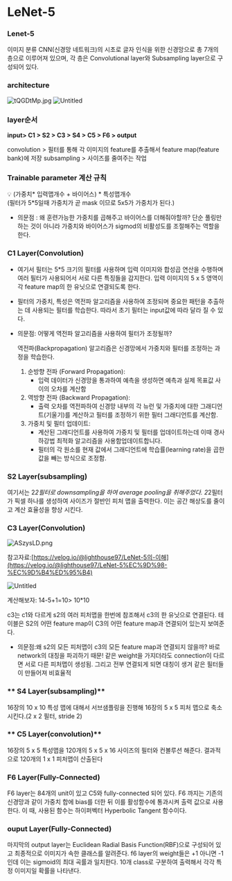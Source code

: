 # LeNet-5

### Lenet-5
이미지 분류 CNN(신경망 네트워크)의 시초로 글자 인식을 위한 신경망으로 총 7개의 층으로 이루어져 있으며, 각 층은 Convolutional layer와 Subsampling layer으로 구성되어 있다.

### architecture
![tQGDtMp.jpg](https://prod-files-secure.s3.us-west-2.amazonaws.com/6c91ff93-899d-488e-9d3c-0fae0ceb24c4/0af828b3-5b86-4fbd-b098-e85d79cb8068/tQGDtMp.jpg)
![Untitled](https://prod-files-secure.s3.us-west-2.amazonaws.com/6c91ff93-899d-488e-9d3c-0fae0ceb24c4/3e1282c9-321a-451c-abb7-e86c5b079f3d/Untitled.png)

### layer순서
**input> C1 > S2 > C3 > S4 > C5 > F6 > output**

convolution > 필터를 통해 각 이미지의 feature를 추출해서 feature map(feature bank)에 저장
subsampling > 사이즈를 줄여주는 작업 

### Trainable parameter 계산 규칙
<aside>
💡 (가중치* 입력맵개수 + 바이어스) * 특성맵개수

</aside>
(필터가 5*5일때 가중치가 곧 mask 이므로 5x5가 가중치가 된다.)

- 의문점 : 왜 훈련가능한 가중치를 곱해주고 바이어스를 더해줘야할까?
    단순 풀링만 하는 것이 아니라 가중치와 바이어스가 sigmod의 비활성도를 조절해주는 역할을 한다.
  
### **C1 Layer(Convolution)**

- 여기서 필터는 5*5 크기의 필터를 사용하며 입력 이미지와 합성곱 연산을 수행하며 여러 필터가 사용되어서 서로 다른 특징들을 감지한다. 입력 이미지의 5 x 5 영역이 각 feature map의 한 유닛으로 연결되도록 한다.
- 필터의 가중치, 특성은 역전파 알고리즘을 사용하여 조정되며 중요한 패턴을 추출하는 데 사용되는 필터를 학습한다. 따라서 초기 필터는 input값에 따라 달라 질 수 있다.

- 의문점:  어떻게 역전파 알고리즘을 사용하여 필터가 조정될까?
    
    역전파(Backpropagation) 알고리즘은 신경망에서 가중치와 필터를 조정하는 과정을 학습한다.   
    1. 순방향 전파 (Forward Propagation):
        - 입력 데이터가 신경망을 통과하여 예측을 생성하면 예측과 실제 목표값 사이의 오차를 계산함
    2. 역방향 전파 (Backward Propagation):
        - 출력 오차를 역전파하여 신경망 내부의 각 뉴런 및 가중치에 대한 그래디언트(기울기)를 계산하고 필터를 조정하기 위한 필터 그래디언트를 계산함.
    3. 가중치 및 필터 업데이트:
        - 계산된 그래디언트를 사용하여 가중치 및 필터를 업데이트하는데 이때 경사하강법 최적화 알고리즘을 사용함업데이트합니다.
        - 필터의 각 원소를 현재 값에서 그래디언트에 학습률(learning rate)을 곱한 값을 빼는 방식으로 조정함.
  

### **S2 Layer(subsampling)**

여기서는 2*2필터로 downsampling을 하여  average pooling을 취해주었다. 2*2필터가 픽셀 하나를 생성하여 사이즈가 절반인 피처 맵을 출력한다.
이는 공간 해상도를 줄이고 계산 효율성을 향상 시킨다.

    

### **C3 Layer(Convolution)**

![ASzysLD.png](https://prod-files-secure.s3.us-west-2.amazonaws.com/6c91ff93-899d-488e-9d3c-0fae0ceb24c4/56b61989-e21a-4829-80cb-db4a5997077c/ASzysLD.png)

참고자료:[https://velog.io/@lighthouse97/LeNet-5의-이해](https://velog.io/@lighthouse97/LeNet-5%EC%9D%98-%EC%9D%B4%ED%95%B4)

![Untitled](https://prod-files-secure.s3.us-west-2.amazonaws.com/6c91ff93-899d-488e-9d3c-0fae0ceb24c4/a8466c26-1e3b-4864-9e55-08a6c8d62565/Untitled.png)

계산해보자: 14-5+1=10> 10*10

c3는 c1와 다르게 s2의 여러 피처맵을 한번에 참조해서 c3의 한 유닛으로 연결된다.
테이블은 S2의 어떤 feature map이 C3의 어떤 feature map과 연결되어 있는지 보여준다.

- 의문점:왜 s2의 모든 피처맵이 c3의 모든 feature map과 연결되지 않을까?
    바로 network의 대칭을 파괴하기 때문! 같은 weight을 가지더라도 connection이 다르면 서로 다른 피처맵이 생성됨.
    그리고 전부 연결되게 되면 대칭이 생겨 같은 필터들이 만들어져 비효율적

### ** S4 Layer(subsampling)**

16장의 10 x 10 특성 맵에 대해서 서브샘플링을 진행해 16장의 5 x 5 피처 맵으로 축소시킨다.(2 x 2 필터, stride 2)

### ** C5 Layer(convolution)**

16장의 5 x 5 특성맵을 120개의 5 x 5 x 16 사이즈의 필터와 컨볼루션 해준다. 결과적으로 120개의 1 x 1 피처맵이 산출된다


### **F6 Layer(Fully-Connected)**
 F6 layer는 84개의 unit이 있고 C5와 fully-connected 되어 있다.
 F6 까지는 기존의 신경망과 같이 가중치 합에 bias를 더한 뒤 이를 활성함수에 통과시켜 출력 값으로 사용한다. 
 이 때, 사용된 함수는 하이퍼벡터 Hyperbolic Tangent 함수이다.

### **ouput Layer(Fully-Connected)**
 마지막의 output layer는 Euclidean Radial Basis Function(RBF)으로 구성되어 있고 최종적으로 이미지가 속한 클래스를 알려준다. 
 f6 layer의 weight들은 +1 아니면 -1인데 이는 sigmoid의 최대 곡률과 일치한다.
 10개 class로 구분하여 출력해서 각각 특정 이미지일 확률을 나타낸다.


